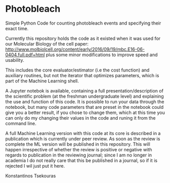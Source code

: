 Photobleach
===========

Simple Python Code for counting photobleach events and specifying their exact time.

Currently this repository holds the code as it existed when it was used for our Molecular Biology of the cell paper: http://www.molbiolcell.org/content/early/2016/09/19/mbc.E16-06-0404.full.pdf+html
plus some minor modifications to improve speed and usability.

This includes the core evaluator/estimator (i.e the cost function) and auxiliary routines, but not the iterator that optimizes parameters, which is part of the Machine Learning shell. 

A Jupyter notebok is available, containing a full presentation/description of the scientific problem (at the freshman undergraduate level) and explaining the use and function of this code. It is possible to run your data through the notebook, but many code parameters that are preset in the notebook could give you a better result, if you chose to change them, which at this time you can only do my changing their values in the code and runing it from the command line.

A full Machine Learning version with this code at its core is described in a publication which is currently under peer review. As soon as the review is complete the ML version will be published in this repository. This will happen irrespective of whether the review is positive or negative with regards to publication in the reviewing journal; since I am no longer in academia I do not really care that this be published in a journal, so if it is rejected I wil just put it here. 

Konstantinos Tsekouras

